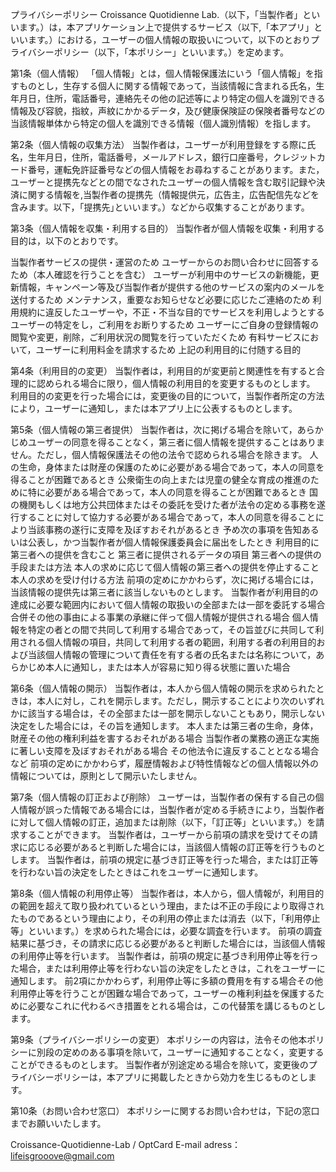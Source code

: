 プライバシーポリシー Croissance Quotidienne Lab.（以下，「当製作者」といいます。）は，本アプリケーション上で提供するサービス（以下,「本アプリ」といいます。）における，ユーザーの個人情報の取扱いについて，以下のとおりプライバシーポリシー（以下，「本ポリシー」といいます。）を定めます。

第1条（個人情報） 「個人情報」とは，個人情報保護法にいう「個人情報」を指すものとし，生存する個人に関する情報であって，当該情報に含まれる氏名，生年月日，住所，電話番号，連絡先その他の記述等により特定の個人を識別できる情報及び容貌，指紋，声紋にかかるデータ，及び健康保険証の保険者番号などの当該情報単体から特定の個人を識別できる情報（個人識別情報）を指します。

第2条（個人情報の収集方法） 当製作者は，ユーザーが利用登録をする際に氏名，生年月日，住所，電話番号，メールアドレス，銀行口座番号，クレジットカード番号，運転免許証番号などの個人情報をお尋ねすることがあります。また，ユーザーと提携先などとの間でなされたユーザーの個人情報を含む取引記録や決済に関する情報を,当製作者の提携先（情報提供元，広告主，広告配信先などを含みます。以下，｢提携先｣といいます。）などから収集することがあります。

第3条（個人情報を収集・利用する目的） 当製作者が個人情報を収集・利用する目的は，以下のとおりです。

当製作者サービスの提供・運営のため ユーザーからのお問い合わせに回答するため（本人確認を行うことを含む） ユーザーが利用中のサービスの新機能，更新情報，キャンペーン等及び当製作者が提供する他のサービスの案内のメールを送付するため メンテナンス，重要なお知らせなど必要に応じたご連絡のため 利用規約に違反したユーザーや，不正・不当な目的でサービスを利用しようとするユーザーの特定をし，ご利用をお断りするため ユーザーにご自身の登録情報の閲覧や変更，削除，ご利用状況の閲覧を行っていただくため 有料サービスにおいて，ユーザーに利用料金を請求するため 上記の利用目的に付随する目的

第4条（利用目的の変更） 当製作者は，利用目的が変更前と関連性を有すると合理的に認められる場合に限り，個人情報の利用目的を変更するものとします。 利用目的の変更を行った場合には，変更後の目的について，当製作者所定の方法により，ユーザーに通知し，または本アプリ上に公表するものとします。

第5条（個人情報の第三者提供） 当製作者は，次に掲げる場合を除いて，あらかじめユーザーの同意を得ることなく，第三者に個人情報を提供することはありません。ただし，個人情報保護法その他の法令で認められる場合を除きます。 人の生命，身体または財産の保護のために必要がある場合であって，本人の同意を得ることが困難であるとき 公衆衛生の向上または児童の健全な育成の推進のために特に必要がある場合であって，本人の同意を得ることが困難であるとき 国の機関もしくは地方公共団体またはその委託を受けた者が法令の定める事務を遂行することに対して協力する必要がある場合であって，本人の同意を得ることにより当該事務の遂行に支障を及ぼすおそれがあるとき 予め次の事項を告知あるいは公表し，かつ当製作者が個人情報保護委員会に届出をしたとき 利用目的に第三者への提供を含むこと 第三者に提供されるデータの項目 第三者への提供の手段または方法 本人の求めに応じて個人情報の第三者への提供を停止すること 本人の求めを受け付ける方法 前項の定めにかかわらず，次に掲げる場合には，当該情報の提供先は第三者に該当しないものとします。 当製作者が利用目的の達成に必要な範囲内において個人情報の取扱いの全部または一部を委託する場合 合併その他の事由による事業の承継に伴って個人情報が提供される場合 個人情報を特定の者との間で共同して利用する場合であって，その旨並びに共同して利用される個人情報の項目，共同して利用する者の範囲，利用する者の利用目的および当該個人情報の管理について責任を有する者の氏名または名称について，あらかじめ本人に通知し，または本人が容易に知り得る状態に置いた場合

第6条（個人情報の開示） 当製作者は，本人から個人情報の開示を求められたときは，本人に対し，これを開示します。ただし，開示することにより次のいずれかに該当する場合は，その全部または一部を開示しないこともあり，開示しない決定をした場合には，その旨を通知します。 本人または第三者の生命，身体，財産その他の権利利益を害するおそれがある場合 当製作者の業務の適正な実施に著しい支障を及ぼすおそれがある場合 その他法令に違反することとなる場合など 前項の定めにかかわらず，履歴情報および特性情報などの個人情報以外の情報については，原則として開示いたしません。

第7条（個人情報の訂正および削除） ユーザーは，当製作者の保有する自己の個人情報が誤った情報である場合には，当製作者が定める手続きにより，当製作者に対して個人情報の訂正，追加または削除（以下，「訂正等」といいます。）を請求することができます。 当製作者は，ユーザーから前項の請求を受けてその請求に応じる必要があると判断した場合には，当該個人情報の訂正等を行うものとします。 当製作者は，前項の規定に基づき訂正等を行った場合，または訂正等を行わない旨の決定をしたときはこれをユーザーに通知します。

第8条（個人情報の利用停止等） 当製作者は，本人から，個人情報が，利用目的の範囲を超えて取り扱われているという理由，または不正の手段により取得されたものであるという理由により，その利用の停止または消去（以下，「利用停止等」といいます。）を求められた場合には，必要な調査を行います。 前項の調査結果に基づき，その請求に応じる必要があると判断した場合には，当該個人情報の利用停止等を行います。 当製作者は，前項の規定に基づき利用停止等を行った場合，または利用停止等を行わない旨の決定をしたときは，これをユーザーに通知します。 前2項にかかわらず，利用停止等に多額の費用を有する場合その他利用停止等を行うことが困難な場合であって，ユーザーの権利利益を保護するために必要なこれに代わるべき措置をとれる場合は，この代替策を講じるものとします。

第9条（プライバシーポリシーの変更） 本ポリシーの内容は，法令その他本ポリシーに別段の定めのある事項を除いて，ユーザーに通知することなく，変更することができるものとします。 当製作者が別途定める場合を除いて，変更後のプライバシーポリシーは，本アプリに掲載したときから効力を生じるものとします。

第10条（お問い合わせ窓口） 本ポリシーに関するお問い合わせは，下記の窓口までお願いいたします。

Croissance-Quotidienne-Lab / OptCard E-mail adress：lifeisgrooove@gmail.com

